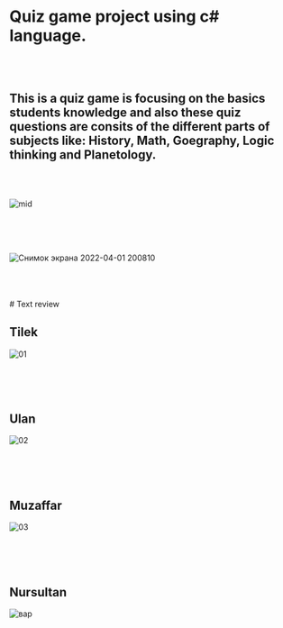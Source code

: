 # Quiz game project using c# language.
<br>
<br/>

## This is a quiz game is focusing on the basics students knowledge and also these quiz questions are consits of the different parts of subjects like: History, Math, Goegraphy, Logic thinking and Planetology.  
<br>
<br/>

![mid](https://user-images.githubusercontent.com/60467856/161280284-51ecf743-4375-4ad2-8ec5-efd715841ad1.gif)
<br>
<br>

<br/>
<br/>

![Снимок экрана 2022-04-01 200810](https://user-images.githubusercontent.com/60467856/161280846-016992b6-a7f7-41f4-888d-3909f535b9f6.png)
<br>
<br>

<br/>
<br/>
# Text review

## Tilek
![01](https://user-images.githubusercontent.com/60467856/161282808-29ad0bac-16a7-44c1-af95-9184ea598010.png)
<br>
<br>

<br/>
<br/>

## Ulan
![02](https://user-images.githubusercontent.com/60467856/161283435-9978faac-48cd-4739-9580-f439949736bb.png)
<br>
<br>

<br/>
<br/>

## Muzaffar
![03](https://user-images.githubusercontent.com/60467856/161284230-f264e639-e022-48f4-a0d6-925713001ae2.png)
<br>
<br>

<br/>
<br/>

## Nursultan
![вар](https://user-images.githubusercontent.com/60467856/161425186-e4efa32d-fd92-4c61-a2db-f632eae5747d.png)

